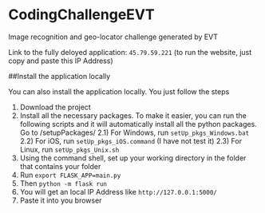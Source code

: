 # CodingChallengeEVT
Image recognition and geo-locator challenge generated by EVT

Link to the fully deloyed application: `45.79.59.221` (to run the website, just copy and paste this IP Address)

##Install the application locally

You can also install the application locally. You just follow the steps

1) Download the project
2) Install all the necessary packages. To make it easier, you can run the following scripts and it will automatically install all the python packages. Go to /setupPackages/
  2.1) For Windows, run `setUp_pkgs_Windows.bat`
  2.2) For iOS, run `setUp_pkgs_iOS.command` (I have not test it)
  2.3) For Linux, run `setUp_pkgs_Unix.sh`
3) Using the command shell, set up your working directory in the folder that contains your folder
4) Run `export FLASK_APP=main.py`
5) Then `python -m flask run`
6) You will get an local IP Address like `http://127.0.0.1:5000/` 
7) Paste it into you browser

